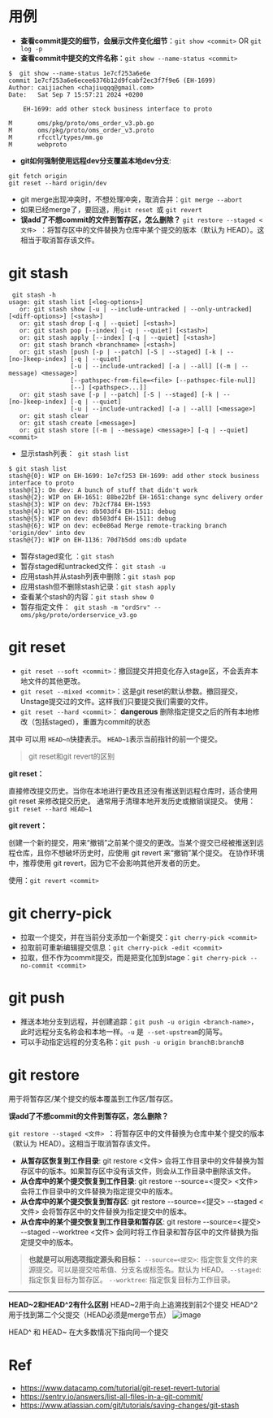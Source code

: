 # 用例
- **查看commit提交的细节，会展示文件变化细节**：`git show <commit>` OR `git log -p`
- **查看commit中提交的文件名称**：`git show --name-status <commit>`
```
$  git show --name-status 1e7cf253a6e6e
commit 1e7cf253a6e6ecee6376b12d9fcabf2ec3f7f9e6 (EH-1699)
Author: caijiachen <chajiuqqq@gmail.com>
Date:   Sat Sep 7 15:57:21 2024 +0200

    EH-1699: add other stock business interface to proto

M       oms/pkg/proto/oms_order_v3.pb.go
M       oms/pkg/proto/oms_order_v3.proto
M       rfcctl/types/mm.go
M       webproto
```
- **git如何强制使用远程dev分支覆盖本地dev分支**: 
```
git fetch origin  
git reset --hard origin/dev
```

- git merge出现冲突时，不想处理冲突，取消合并：`git merge --abort`
- 如果已经merge了，要回退，用`git reset `或 `git revert`
- **误add了不想commit的文件到暂存区，怎么删除？** `git restore --staged <文件> `：将暂存区中的文件替换为仓库中某个提交的版本（默认为 HEAD）。这相当于取消暂存该文件。

# git stash
```
 git stash -h
usage: git stash list [<log-options>]
   or: git stash show [-u | --include-untracked | --only-untracked] [<diff-options>] [<stash>]
   or: git stash drop [-q | --quiet] [<stash>]
   or: git stash pop [--index] [-q | --quiet] [<stash>]
   or: git stash apply [--index] [-q | --quiet] [<stash>]
   or: git stash branch <branchname> [<stash>]
   or: git stash [push [-p | --patch] [-S | --staged] [-k | --[no-]keep-index] [-q | --quiet]
                 [-u | --include-untracked] [-a | --all] [(-m | --message) <message>]
                 [--pathspec-from-file=<file> [--pathspec-file-nul]]
                 [--] [<pathspec>...]]
   or: git stash save [-p | --patch] [-S | --staged] [-k | --[no-]keep-index] [-q | --quiet]
                 [-u | --include-untracked] [-a | --all] [<message>]
   or: git stash clear
   or: git stash create [<message>]
   or: git stash store [(-m | --message) <message>] [-q | --quiet] <commit>
```
- 显示stash列表：` git stash list`
```
$ git stash list
stash@{0}: WIP on EH-1699: 1e7cf253 EH-1699: add other stock business interface to proto
stash@{1}: On dev: A bunch of stuff that didn't work
stash@{2}: WIP on EH-1651: 88be22bf EH-1651:change sync delivery order
stash@{3}: WIP on dev: 7b2cf784 EH-1593
stash@{4}: WIP on dev: db503df4 EH-1511: debug
stash@{5}: WIP on dev: db503df4 EH-1511: debug
stash@{6}: WIP on dev: ec0e86ad Merge remote-tracking branch 'origin/dev' into dev
stash@{7}: WIP on EH-1136: 70d7b5dd oms:db update
```
- 暂存staged变化 ：`git stash`
- 暂存staged和untracked文件： `git stash -u`
- 应用stash并从stash列表中删除：`git stash pop`
- 应用stash但不删除stash记录：`git stash apply`
- 查看某个stash的内容：`git stash show 0`
- 暂存指定文件：` git stash -m "ordSrv" -- oms/pkg/proto/orderservice_v3.go`

# git reset 
- `git reset --soft <commit>`：撤回提交并把变化存入stage区，不会丢弃本地文件的其他更改。
- `git reset --mixed <commit>`：这是git reset的默认参数。撤回提交，Unstage提交过的文件。这样我们只要提交我们需要的文件。
- `git reset --hard <commit>`： **dangerous** 删除指定提交之后的所有本地修改（包括staged），重置为commit的状态

其中<commit> 可以用 `HEAD~n`快捷表示。 `HEAD~1`表示当前指针的前一个提交。

> git reset和git revert的区别

**git reset：**

直接修改提交历史。当你在本地进行更改且还没有推送到远程仓库时，适合使用 git reset 来修改提交历史。
通常用于清理本地开发历史或撤销误提交。
使用：`git reset --hard HEAD~1`

**git revert：**

创建一个新的提交，用来“撤销”之前某个提交的更改。当某个提交已经被推送到远程仓库，且你不想破坏历史时，应使用 git revert 来“撤销”某个提交。
在协作环境中，推荐使用 git revert，因为它不会影响其他开发者的历史。

使用：`git revert <commit>`

# git cherry-pick
- 拉取一个提交，并在当前分支添加一个新提交：`git cherry-pick <commit>`
- 拉取前可重新编辑提交信息：`git cherry-pick -edit <commit>`
- 拉取，但不作为commit提交，而是把变化加到stage：`git cherry-pick --no-commit <commit> `

# git push
- 推送本地分支到远程，并创建追踪：`git push -u origin <branch-name>`，此时远程分支名称会和本地一样。`-u` 是` --set-upstream`的简写。
-  可以手动指定远程的分支名称：`git push -u origin branchB:branchB`

# git restore
用于将暂存区/某个提交的版本覆盖到工作区/暂存区。

**误add了不想commit的文件到暂存区，怎么删除？**

`git restore --staged <文件> `：将暂存区中的文件替换为仓库中某个提交的版本（默认为 HEAD）。这相当于取消暂存该文件。

- **从暂存区恢复到工作目录**: git restore <文件> 会将工作目录中的文件替换为暂存区中的版本。如果暂存区中没有该文件，则会从工作目录中删除该文件。
- **从仓库中的某个提交恢复到工作目录**: git restore --source=<提交> <文件> 会将工作目录中的文件替换为指定提交中的版本。
- **从仓库中的某个提交恢复到暂存区**: git restore --source=<提交> --staged <文件> 会将暂存区中的文件替换为指定提交中的版本。
- **从仓库中的某个提交恢复到工作目录和暂存区**: git restore --source=<提交> --staged --worktree <文件> 会同时将工作目录和暂存区中的文件替换为指定提交中的版本。

> **也就是可以用选项指定源头和目标：**
> `--source=<提交>`: 指定恢复文件的来源提交。可以是提交哈希值、分支名或标签名。默认为 HEAD。
> `--staged`: 指定恢复目标为暂存区。
> `--worktree`: 指定恢复目标为工作目录。

---
**HEAD~2和HEAD^2有什么区别**
HEAD~2用于向上追溯找到前2个提交
HEAD^2用于找到第二个父提交（HEAD必须是merge节点）
![image](https://github.com/user-attachments/assets/7d993140-155b-4b8d-8d50-742d386a92fa)

HEAD^ 和 HEAD~ 在大多数情况下指向同一个提交


# Ref 
- https://www.datacamp.com/tutorial/git-reset-revert-tutorial
- https://sentry.io/answers/list-all-files-in-a-git-commit/
- https://www.atlassian.com/git/tutorials/saving-changes/git-stash